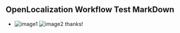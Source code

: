 ## OpenLocalization Workflow Test MarkDown
* ![image1](.\16a6a1d2-76bc-4d43-9095-c7cb2eb27c4d.PNG)   ![image2](.\2629d785-2e82-4da7-ab54-b33ead61d151.png) 
thanks!